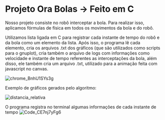# Projeto Ora Bolas -> Feito em C

Nosso projeto consiste no robô interceptar a bola. Para realizar isso, aplicamos fórmulas de física em todos os movimentos da bola e do robô.

Utilizamos lista ligada em C para registrar cada instante de tempo do robô e da bola como um elemento da lista. Após isso, o programa lê cada elemento, cria os arquivos .txt dos gráficos (que são utilizados como scripts para o gnuplot), cria também o arquivo de logs com informações como velocidade e instante de tempo referentes as interceptações da bola, além disso, ele também cria um arquivo .txt, utilizado para a animação feita com javascript no canvas.

![chrome_BnhU1SYs3g](https://user-images.githubusercontent.com/97410682/170841256-043640b5-0f3a-476c-8456-9ce258c090a6.gif)

Exemplo de gráficos gerados pelo algoritmo:


![distancia_relativa](https://user-images.githubusercontent.com/97410682/170841324-cca06d79-d7ee-4c0c-998a-4b795b269ef1.png)

O programa registra no terminal algumas informações de cada instante de tempo
![Code_CE7nj7yFg6](https://user-images.githubusercontent.com/97410682/170841408-dc51dcce-a0cd-493e-abe6-9e96be987a7d.png)
